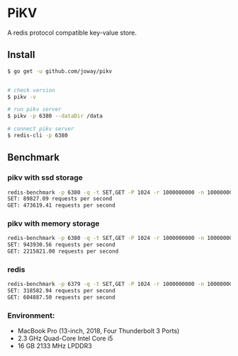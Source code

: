 # PiKV

A redis protocol compatible key-value store.

## Install

```bash
$ go get -u github.com/joway/pikv


# check version
$ pikv -v

# run pikv server
$ pikv -p 6380 --dataDir /data

# connect pikv server
$ redis-cli -p 6380
```

## Benchmark

### pikv with ssd storage
 
```bash
redis-benchmark -p 6380 -q -t SET,GET -P 1024 -r 1000000000 -n 10000000
SET: 89827.09 requests per second
GET: 473619.41 requests per second
```

### pikv with memory storage

```bash
redis-benchmark -p 6380 -q -t SET,GET -P 1024 -r 1000000000 -n 10000000
SET: 943930.56 requests per second
GET: 2215821.00 requests per second
```

### redis

```bash
redis-benchmark -p 6379 -q -t SET,GET -P 1024 -r 1000000000 -n 10000000
SET: 318582.94 requests per second
GET: 604887.50 requests per second
```

### Environment:

- MacBook Pro (13-inch, 2018, Four Thunderbolt 3 Ports)
- 2.3 GHz Quad-Core Intel Core i5
- 16 GB 2133 MHz LPDDR3
